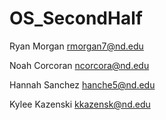 # OS_SecondHalf
Ryan Morgan
rmorgan7@nd.edu

Noah Corcoran
ncorcora@nd.edu

Hannah Sanchez
hanche5@nd.edu

Kylee Kazenski
kkazensk@nd.edu
